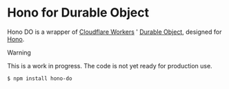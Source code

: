 # Hono for Durable Object

Hono DO is a wrapper of [Cloudflare Workers](https://workers.cloudflare.com/) ' [Durable Object](https://developers.cloudflare.com/workers/learning/using-durable-objects), designed for [Hono](https://hono.dev/).

> [!WARNING]
> This is a work in progress. The code is not yet ready for production use.

```bash
$ npm install hono-do
```
